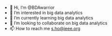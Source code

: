 - 👋 Hi, I’m @BDAwarrior
- 👀 I’m interested in big data analytics
- 🌱 I’m currently learning big data analytics
- 💞️ I’m looking to collaborate on big data analytics
- 📫 How to reach me s.ho@ieee.org

<!---
BDAwarrior/BDAwarrior is a ✨ special ✨ repository because its `README.md` (this file) appears on your GitHub profile.
You can click the Preview link to take a look at your changes.
--->
